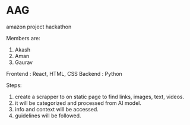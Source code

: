 # AAG
amazon project hackathon

Members are:
1. Akash
2. Aman
3. Gaurav

Frontend : React, HTML, CSS
Backend : Python

Steps:

1. create a scrapper to on static page to find links, images, text, videos.
2. it will be categorized and processed from AI model.
3. info and context will be accessed.
4. guidelines will be followed.